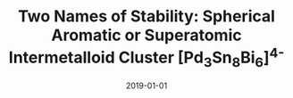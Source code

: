 ---
title: "Two Names of Stability: Spherical Aromatic or Superatomic Intermetalloid Cluster [Pd<sub>3</sub>Sn<sub>8</sub>Bi<sub>6</sub>]<sup>4-</sup>"
number: 2
collection: publications
# permalink: 'https://doi.org/10.1002/chem.201806372'
excerpt: 'N. Fedik, M. Kulichenko, A. I. Boldyrev '
date: 2019-01-01
venue: 'Chem. Phys.'
issue_pages: 522, 134-137
paperurl: 'https://doi.org/10.1016/j.chemphys.2019.02.015'
--- 